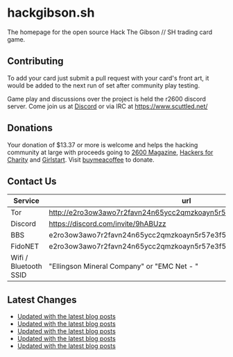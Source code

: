 # hackgibson.sh
The homepage for the open source Hack The Gibson // SH trading card game.


## Contributing

To add your card just submit a pull request with your card's front art, it would be added to the next run of set after community play testing.

Game play and discussions over the project is held the r2600 discord server. Come join us at [Discord](https://discord.com/invite/9hABUzz) or via IRC at https://www.scuttled.net/


## Donations

Your donation of $13.37 or more is welcome and helps the hacking community at large with proceeds going to [2600 Magazine](https://2600.com/), [Hackers for Charity](https://hackersforcharity.org) and [Girlstart](https://girlstart.org).  Visit [buymeacoffee](https://www.buymeacoffee.com/hackgibson.sh) to donate.


## Contact Us

Service | url
-|-
Tor | http://e2ro3ow3awo7r2favn24n65ycc2qmzkoayn5r57e3f56nvjwdcgg32ad.onion
Discord | https://discord.com/invite/9hABUzz
BBS | e2ro3ow3awo7r2favn24n65ycc2qmzkoayn5r57e3f56nvjwdcgg32ad.onion:23
FidoNET | e2ro3ow3awo7r2favn24n65ycc2qmzkoayn5r57e3f56nvjwdcgg32ad.onion:24554
Wifi / Bluetooth SSID | "Ellingson Mineral Company" or "EMC Net - <fidonet address>"

## Latest Changes
<!-- BLOG-POST-LIST:START -->
- [Updated with the latest blog posts](https://github.com/DFW2600/hackgibson.sh/commit/da4b8f9141340815021e11a598c2a7aa599f472d)
- [Updated with the latest blog posts](https://github.com/DFW2600/hackgibson.sh/commit/8389eb5282ede5252c06ba862f35e1b9969aa335)
- [Updated with the latest blog posts](https://github.com/DFW2600/hackgibson.sh/commit/3fcdc72ac8b5454301e9f01e9556a096bdb69a3d)
- [Updated with the latest blog posts](https://github.com/DFW2600/hackgibson.sh/commit/55d504ccb3fc304ce3d563b53a3bb2d685dd54c2)
- [Updated with the latest blog posts](https://github.com/DFW2600/hackgibson.sh/commit/01e078812a4f13a17899fe5ccf5c60eb5c598a90)
<!-- BLOG-POST-LIST:END -->
